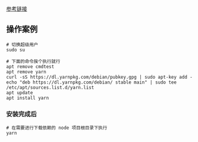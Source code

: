 [参考链接](https://blog.csdn.net/weixin_40533355/article/details/81135112)

## 操作案例

```shell
# 切换超级用户
sudo su

# 下面的命令挨个执行就行
apt remove cmdtest
apt remove yarn
curl -sS https://dl.yarnpkg.com/debian/pubkey.gpg | sudo apt-key add -
echo "deb https://dl.yarnpkg.com/debian/ stable main" | sudo tee /etc/apt/sources.list.d/yarn.list
apt update
apt install yarn
```

### 安装完成后

```shell
# 在需要进行下载依赖的 node 项目根目录下执行
yarn
```

